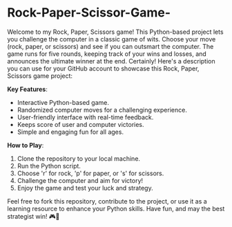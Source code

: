# Rock-Paper-Scissor-Game-
Welcome to my Rock, Paper, Scissors game! This Python-based project lets you challenge the computer in a classic game of wits. Choose your move (rock, paper, or scissors) and see if you can outsmart the computer. 
The game runs for five rounds, keeping track of your wins and losses, and announces the ultimate winner at the end.
Certainly! Here's a description you can use for your GitHub account to showcase this Rock, Paper, Scissors game project:

**Key Features**:
- Interactive Python-based game.
- Randomized computer moves for a challenging experience.
- User-friendly interface with real-time feedback.
- Keeps score of user and computer victories.
- Simple and engaging fun for all ages.

**How to Play**:
1. Clone the repository to your local machine.
2. Run the Python script.
3. Choose 'r' for rock, 'p' for paper, or 's' for scissors.
4. Challenge the computer and aim for victory!
5. Enjoy the game and test your luck and strategy.

Feel free to fork this repository, contribute to the project, or use it as a learning resource to enhance your Python skills. Have fun, and may the best strategist win! 🎮🤖
